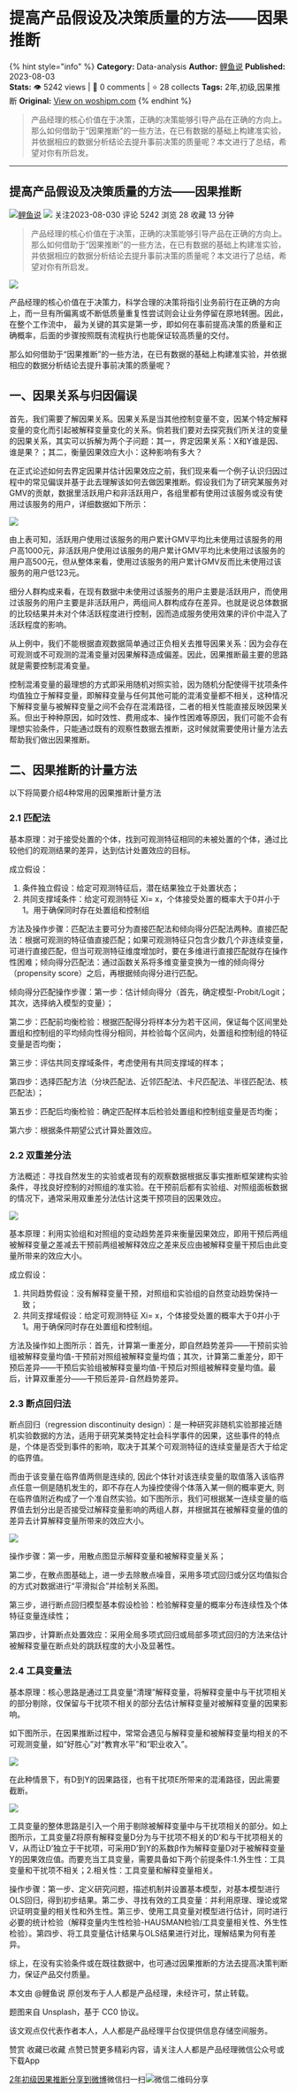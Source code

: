 # 提高产品假设及决策质量的方法——因果推断
{% hint style="info" %}
**Category:** Data-analysis
**Author:** [鲤鱼说](https://www.woshipm.com/u/1037031)
**Published:** 2023-08-03  
**Stats:** 👁️ 5242 views | 💬 0 comments | ⭐ 28 collects
**Tags:** 2年,初级,因果推断
**Original:** [View on woshipm.com](https://www.woshipm.com/data-analysis/5879303.html)
{% endhint %}
> 产品经理的核心价值在于决策，正确的决策能够引导产品在正确的方向上。那么如何借助于“因果推断”的一些方法，在已有数据的基础上构建准实验，并依据相应的数据分析结论去提升事前决策的质量呢？本文进行了总结，希望对你有所启发。

---

## 提高产品假设及决策质量的方法——因果推断

[![](https://static.woshipm.com/view/woshipm_api_def_20230524235300_2969.jpeg?imageView2/1/w/72/h/72/q/100)](https://www.woshipm.com/u/1037031)[鲤鱼说](https://www.woshipm.com/u/1037031) ![](https://static.woshipm.com/tag/1101_1@2x.png) 关注2023-08-030 评论 5242 浏览 28 收藏 13 分钟

> 产品经理的核心价值在于决策，正确的决策能够引导产品在正确的方向上。那么如何借助于“因果推断”的一些方法，在已有数据的基础上构建准实验，并依据相应的数据分析结论去提升事前决策的质量呢？本文进行了总结，希望对你有所启发。

![](https://image.woshipm.com/2023/07/07/4668358c-1c97-11ee-816e-00163e0b5ff3.jpg)

产品经理的核心价值在于决策力，科学合理的决策将指引业务前行在正确的方向上，而一旦有所偏离或不断低质量重复性尝试则会让业务停留在原地转圈。因此，在整个工作流中， 最为关键的其实是第一步，即如何在事前提高决策的质量和正确概率，后面的步骤按照既有流程执行也能保证较高质量的交付。

那么如何借助于“因果推断”的一些方法，在已有数据的基础上构建准实验，并依据相应的数据分析结论去提升事前决策的质量呢？

## 一、因果关系与归因偏误

首先，我们需要了解因果关系。因果关系是当其他控制变量不变，因某个特定解释变量的变化而引起被解释变量变化的关系。倘若我们要对去探究我们所关注的变量的因果关系，其实可以拆解为两个子问题：其一，界定因果关系：X和Y谁是因、谁是果？；其二，衡量因果效应大小：这种影响有多大？

在正式论述如何去界定因果并估计因果效应之前，我们现来看一个例子认识归因过程中的常见偏误并基于此去理解该如何去做因果推断。假设我们为了研究某服务对GMV的贡献，数据里活跃用户和非活跃用户，各组里都有使用过该服务或没有使用过该服务的用户，详细数据如下所示：

![](https://image.woshipm.com/2023/08/02/11ef4e32-3144-11ee-b550-00163e0b5ff3.png)

由上表可知，活跃用户使用过该服务的用户累计GMV平均比未使用过该服务的用户高1000元，非活跃用户使用过该服务的用户累计GMV平均比未使用过该服务的用户高500元，但从整体来看，使用过该服务的用户累计GMV反而比未使用过该服务的用户低123元。

细分人群构成来看，在现有数据中未使用过该服务的用户主要是活跃用户，而使用过该服务的用户主要是非活跃用户，两组间人群构成存在差异。也就是说总体数据的比较结果并未对个体活跃程度进行控制，因而造成服务使用效果的评价中混入了活跃程度的影响。

从上例中，我们不能根据直观数据简单通过正负相关去推导因果关系：因为会存在可观测或不可观测的混淆变量对因果解释造成偏差。因此，因果推断最主要的思路就是需要控制混淆变量。

控制混淆变量的最理想的方式即采用随机对照实验，因为随机分配使得干扰项条件均值独立于解释变量，即解释变量与任何其他可能的混淆变量都不相关，这种情况下解释变量与被解释变量之间不会存在混淆路径，二者的相关性能直接反映因果关系。但出于种种原因，如时效性、费用成本、操作性困难等原因，我们可能不会有理想实验条件，只能通过既有的观察性数据去推断，这时候就需要使用计量方法去帮助我们做出因果推断。

## 二、因果推断的计量方法

以下将简要介绍4种常用的因果推断计量方法

### 2.1 匹配法

基本原理：对于接受处置的个体，找到可观测特征相同的未被处置的个体，通过比较他们的观测结果的差异，达到估计处置效应的目标。

成立假设：

1.  条件独立假设：给定可观测特征后，潜在结果独立于处置状态；
2.  共同支撑域条件：给定可观测特征 Xi= x，个体接受处置的概率大于0并小于1。用于确保同时存在处置组和控制组

方法及操作步骤：匹配法主要可分为直接匹配法和倾向得分匹配法两种。直接匹配法：根据可观测的特征值直接匹配；如果可观测特征只包含少数几个非连续变量，可进行直接匹配，但当可观测特征维度增加时，要在多维进行直接匹配就存在操作性困难；倾向得分匹配法：通过函数关系将多维变量变换为一维的倾向得分（propensity score）之后，再根据倾向得分进行匹配。

倾向得分匹配操作步骤：第一步：估计倾向得分（首先，确定模型-Probit/Logit；其次，选择纳入模型的变量）；

第二步：匹配前均衡检验：根据匹配得分将样本分为若干区间，保证每个区间里处置组和控制组的平均倾向性得分相同，并检验每个区间内，处置组和控制组的特征变量是否均衡；

第三步：评估共同支撑域条件，考虑使用有共同支撑域的样本；

第四步：选择匹配方法（分块匹配法、近邻匹配法、卡尺匹配法、半径匹配法、核匹配法）；

第五步：匹配后均衡检验：确定匹配样本后检验处置组和控制组变量是否均衡；

第六步：根据条件期望公式计算处置效应。

### 2.2 双重差分法

方法概述：寻找自然发生的实验或者现有的观察数据根据反事实推断框架建构实验条件，寻找良好控制的对照组的准实验。在干预前后都有实验组、对照组面板数据的情况下，通常采用双重差分法估计这类干预项目的因果效应。

![](https://image.woshipm.com/2023/08/02/2afa74b0-3144-11ee-9da3-00163e0b5ff3.png)

基本原理：利用实验组和对照组的变动趋势差异来衡量因果效应，即用干预后两组被解释变量之差减去干预前两组被解释效应之差来反应由被解释变量干预后由此变量所带来的效应大小。

成立假设：

1.  共同趋势假设：没有解释变量干预，对照组和实验组的自然变动趋势保持一致；
2.  共同支撑域假设：给定可观测特征 Xi= x，个体接受处置的概率大于0并小于1。用于确保同时存在处置组和控制组。

方法及操作如上图所示：首先，计算第一重差分，即自然趋势差异——干预前实验组被解释变量均值-干预前对照组被解释变量均值；其次，计算第二重差分，即干预后差异——干预后实验组被解释变量均值-干预后对照组被解释变量均值。最后，计算双重差分——干预后差异-自然趋势差异。

### 2.3 断点回归法

断点回归（regression discontinuity design）：是一种研究非随机实验那接近随机实验数据的方法，适用于研究某类特定社会科学事件的因果，这些事件的特点是，个体是否受到事件的影响，取决于其某个可观测特征的连续变量是否大于给定的临界值。

而由于该变量在临界值两侧是连续的, 因此个体针对该连续变量的取值落入该临界点任意一侧是随机发生的，即不存在人为操控使得个体落入某一侧的概率更大, 则在临界值附近构成了一个准自然实验。如下图所示，我们可根据某一连续变量的临界值去划分出是否接受过解释变量影响的两组人群，并根据其在被解释变量的值的差异去计算解释变量所带来的效应大小。

![](https://image.woshipm.com/2023/08/02/3a4be17e-3144-11ee-b3cb-00163e0b5ff3.png)

操作步骤：第一步，用散点图显示解释变量和被解释变量关系；

第二步，在散点图基础上，进一步去除散点噪音，采用多项式回归或分区均值拟合的方式对数据进行“平滑拟合”并绘制关系图。

第三步，进行断点回归模型基本假设检验：检验解释变量的概率分布连续性及个体特征变量连续性；

第四步，计算断点处置效应：采用全局多项式回归或局部多项式回归的方法来估计被解释变量在断点处的跳跃程度的大小及显著性。

### 2.4 工具变量法

基本原理：核心思路是通过工具变量“清理”解释变量，将解释变量中与干扰项相关的部分剔除，仅保留与干扰项不相关的部分去估计解释变量对被解释变量的因果影响。

如下图所示，在因果推断过程中，常常会遇见与解释变量和被解释变量均相关的不可观测变量，如“好胜心”对“教育水平”和“职业收入”。

![](https://image.woshipm.com/2023/08/02/461e3f9c-3144-11ee-b430-00163e0b5ff3.png)

在此种情景下，有D到Y的因果路径，也有干扰项E所带来的混淆路径，因此需要截断。

![](https://image.woshipm.com/2023/08/02/4d365c6a-3144-11ee-b430-00163e0b5ff3.png)

工具变量的整体思路是引入一个用于剔除被解释变量中与干扰项相关的部分。如上图所示，工具变量Z将原有解释变量D分为与干扰项不相关的D’和与干扰项相关的V，从而让D’独立于干扰项，可采用D’到Y的系数β作为解释变量D对于被解释变量Y的因果效应值。而要充当工具变量，需要具备如下两个前提条件:1.外生性：工具变量和干扰项不相关；2.相关性：工具变量和解释变量相关。

操作步骤：第一步、定义研究问题，描述机制并设置基本模型，对基本模型进行OLS回归，得到初步结果。第二步、寻找有效的工具变量：并利用原理、理论或常识证明变量的相关性和外生性。第三步、使用工具变量对模型进行估计，同时进行必要的统计检验（解释变量内生性检验-HAUSMAN检验/工具变量相关性、外生性检验）。第四步、将工具变量估计结果与OLS结果进行对比，理解结果为何有差异。

综上，在没有实验条件或在既往数据中，也可通过因果推断的方法去提高决策判断力，保证产品交付质量。

本文由 @鲤鱼说 原创发布于人人都是产品经理，未经许可，禁止转载。

题图来自 Unsplash，基于 CC0 协议。

该文观点仅代表作者本人，人人都是产品经理平台仅提供信息存储空间服务。

赞赏 收藏已收藏 点赞已赞更多精彩内容，请关注人人都是产品经理微信公众号或下载App

[2年](https://www.woshipm.com/tag/2%e5%b9%b4)[初级](https://www.woshipm.com/tag/%e5%88%9d%e7%ba%a7)[因果推断](https://www.woshipm.com/tag/%e5%9b%a0%e6%9e%9c%e6%8e%a8%e6%96%ad)[分享到微博](https://service.weibo.com/share/share.php?appkey=2775287854&title=提高产品假设及决策质量的方法——因果推断&url=https://www.woshipm.com/data-analysis/5879303.html&pic=https://image.woshipm.com/2023/07/07/4668358c-1c97-11ee-816e-00163e0b5ff3.jpg)微信扫一扫![微信二维码](https://api.pwmqr.com/qrcode/create/?url=https://www.woshipm.com/data-analysis/5879303.html)分享